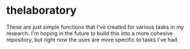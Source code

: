 # thelaboratory

These are just simple functions that I've created for various tasks in my research. I'm hoping in the future to build this into a more cohesive repository, but right now the uses are more specific to tasks I've had.
